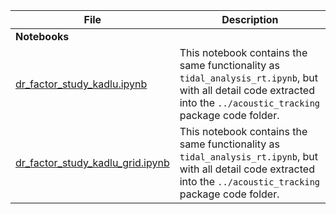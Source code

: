 | **File** | **Description** |
|---|---|
|**Notebooks** ||
|[dr_factor_study_kadlu.ipynb](../notebooks/dr_factor_study_kadlu.ipynb)|This notebook contains the same functionality as `tidal_analysis_rt.ipynb`, but with all detail code extracted into the `../acoustic_tracking` package code folder.|
|[dr_factor_study_kadlu_grid.ipynb](../notebooks/dr_factor_study_kadlu_grid.ipynb)|This notebook contains the same functionality as `tidal_analysis_rt.ipynb`, but with all detail code extracted into the `../acoustic_tracking` package code folder.|
